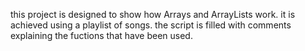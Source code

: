 this project is designed to show how Arrays and ArrayLists work.
it is achieved using a playlist of songs.
the script is filled with comments explaining the fuctions that have been used.
